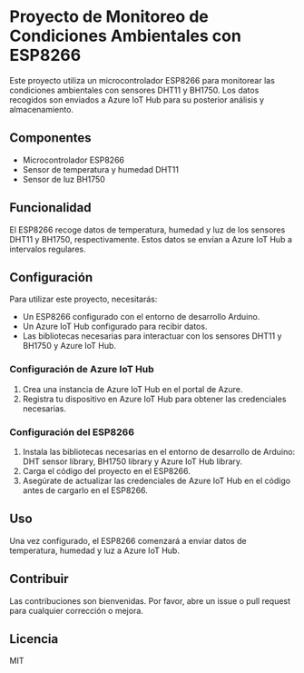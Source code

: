 # Proyecto de Monitoreo de Condiciones Ambientales con ESP8266

Este proyecto utiliza un microcontrolador ESP8266 para monitorear las condiciones ambientales con sensores DHT11 y BH1750. Los datos recogidos son enviados a Azure IoT Hub para su posterior análisis y almacenamiento.

## Componentes

- Microcontrolador ESP8266
- Sensor de temperatura y humedad DHT11
- Sensor de luz BH1750

## Funcionalidad

El ESP8266 recoge datos de temperatura, humedad y luz de los sensores DHT11 y BH1750, respectivamente. Estos datos se envían a Azure IoT Hub a intervalos regulares.

## Configuración

Para utilizar este proyecto, necesitarás:

- Un ESP8266 configurado con el entorno de desarrollo Arduino.
- Un Azure IoT Hub configurado para recibir datos.
- Las bibliotecas necesarias para interactuar con los sensores DHT11 y BH1750 y Azure IoT Hub.

### Configuración de Azure IoT Hub

1. Crea una instancia de Azure IoT Hub en el portal de Azure.
2. Registra tu dispositivo en Azure IoT Hub para obtener las credenciales necesarias.

### Configuración del ESP8266

1. Instala las bibliotecas necesarias en el entorno de desarrollo de Arduino: DHT sensor library, BH1750 library y Azure IoT Hub library.
2. Carga el código del proyecto en el ESP8266.
3. Asegúrate de actualizar las credenciales de Azure IoT Hub en el código antes de cargarlo en el ESP8266.

## Uso

Una vez configurado, el ESP8266 comenzará a enviar datos de temperatura, humedad y luz a Azure IoT Hub.

## Contribuir

Las contribuciones son bienvenidas. Por favor, abre un issue o pull request para cualquier corrección o mejora.

## Licencia

MIT